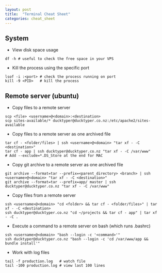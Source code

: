 ```yaml
---
layout: post
title:  "Terminal Cheat Sheet"
categories: cheat_sheet
---
```


## System

* View disk space usage

```
df -h # useful to check the free space in your VPS
```

* Kill the process using the specific port

```
lsof -i :<port> # check the process running on port
kill -9 <PID>   # kill the process
```

## Remote server (ubuntu)

* Copy files to a remote server

```
scp <file> <username>@<domain>:<destination>
scp sites-available/* ducktyper@ducktyper.co.nz:/etc/apache2/sites-available
```

* Copy files to a remote server as one archived file

```
tar cf - <folder/files> | ssh <username>@<domain> "tar xf - -C <destination>"
tar cf - app | ssh ducktyper@ducktyper.co.nz "tar xf - -C /var/www"
# Add --exclude=*.DS_Store at the end for MAC
```

* Copy git archive to a remote server as one archived file

```
git archive --format=tar --prefix=<parent_directory> <branch> | ssh <username>@<domain> "tar xf - -C <destination>"
git archive --format=tar --prefix=app/ master | ssh ducktyper@ducktyper.co.nz "tar xf - -C /var/www"
```

* Copy files from a remote server

```
ssh <username>@<domain> "cd <folder> && tar cf - <folder/files>" | tar xf - -C <destination>
ssh ducktyper@ducktyper.co.nz "cd ~/projects && tar cf - app" | tar xf - -C .
```


* Execute a command to a remote server on bash (which runs .bashrc)

```
ssh <username>@<domain> "bash --login -c '<command>'"
ssh ducktyper@ducktyper.co.nz "bash --login -c 'cd /var/www/app && bundle install'"
```

* Work with log files

```
tail -f production.log   # watch file
tail -100 production.log # view last 100 lines
```
